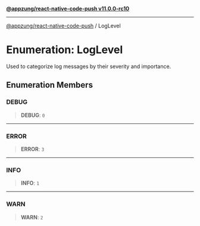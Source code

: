 [**@appzung/react-native-code-push v11.0.0-rc10**](../README.md)

---

[@appzung/react-native-code-push](../README.md) / LogLevel

# Enumeration: LogLevel

Used to categorize log messages by their severity and importance.

## Enumeration Members

### DEBUG

> **DEBUG**: `0`

---

### ERROR

> **ERROR**: `3`

---

### INFO

> **INFO**: `1`

---

### WARN

> **WARN**: `2`
